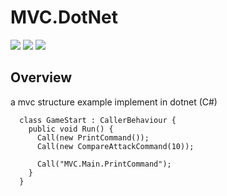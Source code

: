 # MVC.DotNet

[![](https://img.shields.io/badge/Author-jskyzero-brightgreen.svg?style=flat)]()
[![](https://img.shields.io/badge/Data-2019/10/03-brightgreen.svg?style=flat)]()
[![](https://img.shields.io/badge/netcoreapp-3.0-brightgreen.svg?style=flat)]()

## Overview

a mvc structure example implement in dotnet (C#)

```CSharp
  class GameStart : CallerBehaviour {
    public void Run() {
      Call(new PrintCommand());
      Call(new CompareAttackCommand(10));

      Call("MVC.Main.PrintCommand");
    }
  }
```
